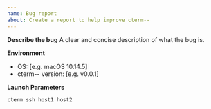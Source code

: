 ```yaml
---
name: Bug report
about: Create a report to help improve cterm--
---
```


**Describe the bug**
A clear and concise description of what the bug is.

**Environment**

-   OS: [e.g. macOS 10.14.5]
-   cterm-- version: [e.g. v0.0.1]

**Launch Parameters**

    cterm ssh host1 host2
